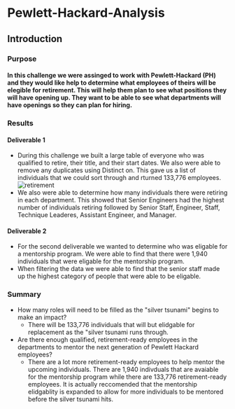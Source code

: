 # Pewlett-Hackard-Analysis
## Introduction
### Purpose
#### In this challenge we were assinged to work with Pewlett-Hackard (PH) and they would like help to determine what employees of theirs will be elegible for retirement. This will help them plan to see what positions they will have opening up. They want to be able to see what departments will have openings so they can plan for hiring. 
### Results
#### Deliverable 1
* During this challenge we built a large table of everyone who was qualified to retire, their title, and their start dates. We also were able to remove any duplicates using Distinct on. This gave us a list of individuals that we could sort through and rturned 133,776 employees. 
![retirement]()
* We also were able to determine how many individuals there were retiring in each department. This showed that Senior Engineers had the highest number of individuals retiring followed by Senior Staff, Engineer, Staff, Technique Leaderes, Assistant Engineer, and Manager. 
#### Deliverable 2
* For the second deliverable we wanted to determine who was eligable for a mentorship program. We were able to find that there were 1,940 individuals that were eligable for the mentorship program. 
* When filtering the data we were able to find that the senior staff made up the highest category of people that were able to be eligable. 
### Summary
* How many roles will need to be filled as the "silver tsunami" begins to make an impact?
  * There will be 133,776 individuals that will but elidgable for replacement as the "silver tsunami runs through. 
* Are there enough qualified, retirement-ready employees in the departments to mentor the next generation of Pewlett Hackard employees?
  * There are a lot more retirement-ready employees to help mentor the upcoming individuals. There are 1,940 indivduals that are avaiable for the mentorship program while there are 133,776 retirement-ready employees. It is actually reccomended that the mentorship elidgablity is expanded to allow for more individuals to be mentored before the silver tsunami hits.

